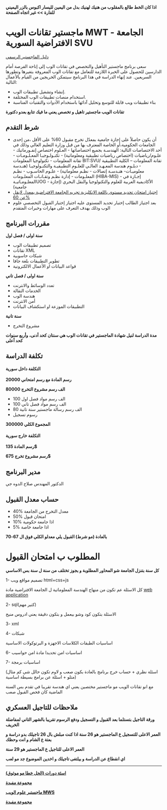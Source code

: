 **اذا كان الخط طالع بالمقلوب من هنيك لهنيك بدل من اليمين لليسار اكبوس بالزر اليميني للفارة >> غير اتجاه الصفحة**

# ماجستير تقانات الويب MWT - الجامعة الافتراضية السورية SVU   
[دليل الماجستير الرسمي](https://svuonline.org/ar/MWT)

سعى برنامج ماجستير التأهيل والتخصص في تقانات الوب إلى إتاحة الفرصة أمام الدارسين للحصول على الخبرة اللازمة للتعامل مع تقانات الوب المعروفة بتغيرها وتطورها السريعين. عند إنهاء الدراسة في هذا البرنامج سيتمكن الخريجين من القيام بالأعمال التالية:

- إنشاء وتشغيل تطبيقات الوب.
- استخدام منصات تطبيقات الوب المختلفة.
- بناء تطبيقات ويب قابلة للتوسع وتحليل آدائها باستخدام الأدوات والتقنيات المناسبة

**تقانات الويب ماجستير تاهيل و تخصص يعني ما فيك تتابع بعدو دكتورة**

## شرط التقدم
- أن يكون حاصلاً على إجازة جامعية بمعدّل تخرج مقبول 60% على الأقل ،من إحدى الجامعات الحكومية،أو الخاصة المعترف بها من قبل وزارة التعليم العالي وذلك في أحد الاختصاصات التالية: الهندسـة بجميع اختصاصاتها - العـلوم اختصاص إنفـورماتيك - علـوم/رياضيات (اختصاص رياضيات تطبيقية ومعلوماتية) - تكنـولـوجيـا المعـلـومـات - تقانة المعلومات - تكنولوجيا المعلومات BIT:SVU/ تقانة المعلومات – الكلية التطبيقية - دبلـوم هندسة المعـهـد العالـي للعلـوم التطبيقيـة والتكنـولوجيـا (هنـدسة معلوميـات- هنـدسـة إتصالات - نظـم معلوماتية) - علـوم الحاسـوب - نظـم المعلـومات - إدارة نظـم وتقـانـات المعلـومات (HIBA-MIS) - إجـازة في المعلـومـاتيـةUOG - الأكاديمية العربية للعلوم والتكنولوجيا والنقل البحري (إجازة جامعية)
- [اجتياز امتحان تحديد مستوى باللغة الإنكليزية تجريه الجامعة الافتراضية يمعدل لايقل عن 60%](https://www.4shared.com/s/f7YqmHrW1ei)
- بعد اجتياز الطالب إختبار تحديد المستوى عليه اجتياز إختبار القبول التخصصي علوم الوب وذلك بهدف التعرف على مهارات وخبرات المتقدم

## مقررات البرنامج  
  **سنة اولى / فصل اول**
  - تصميم تطبيقات الوب
  - تقانات   XML
  - شبكات حاسوبية
  - تطوير التطبيقات بلغة جافا
  - قواعد البيانات او الأعمال الالكترونية

  **سنة اولى / فصل تاني**
  - تعدد الوسائط والانترنت
  - الخدمات النقالة
  - هندسة الوب
  - أمن الانترنت
  - التطبيقات الموزعة او استكشاف البيانات

  **سنة تانية**
  - مشروع التخرج

  **مدة الدراسة لنيل شهادة الماجستير في تقانات الوب هي سنتان كحد أدنى، وأربع سنوات كحد أعلى**

## تكلفة الدراسة
#### التكلفة داخل سورية
 **رسم المادة مع رسم امتحاني 20000**
 
 **الف رسم مشروع التخرج 80000**
 
 - 100 الف رسم مواد فصل اول
 - 100 الف رسم مواد فصل تاني
 - 80 الف رسم رسالة ماجستير سنة تانية
 - رسوم تسجيل 
 
 **المجموع الكلي 300000**

#### التكلفة خارج سورية
 **رسم المادة 135$**
 
 **رسم مشروع تخرج 675$**

## مدير البرنامج 
الدكتور المهندس صلاح الدوه جي

## حساب معدل القبول 
* 40% معدل التخرج من الجامعة 
* 50% امتحان قبول
* 10% اذا جامعة حكومية 
* 5% اذا جامعة خاصة

**بالعادة (مو شرط) القبول يلي معدلو الكلي فوق ال 67-70**

# المطلوب ب امتحان القبول

**كل سنة بتنزل الجامعة شو المحاور المطلوبة و بجوز تختلف من سنة ل سنة 
بس الاساسي** 

1- تصميم مواقع ويب html+css+js

كل الاسئلة عم تكون من منهاج الهندسة المعلوماتية  ل الجامعة الافتراضية مادة [web application](http://goo.gl/QU5Txi)

2- sql(كتير مهم)

الاسئلة بتكون كود وشو بيعمل و بتكون دقيقة يعني ادروس منيح

3- xml
 
4- شبكات 

اساسيات الطبقات الكلاسات الاجهزة و البرتوكولات الاساسية

6- اساسيات امن تحديدا مادة امن حواسيب

7- اساسيات برمجة

(اسئلة نظري + حساب خرج برنامج بالعادة بكون صعب و لاوم تكون حالل شي كم مثال متلو + اسئلة عن برامج بسيطة اساسية)

مع انو تقانات الويب مو ماجستير مختصين يعني اي هندسة تقريبا في تقدم بس السنة الماضية كان فحص القبول صعب 

## ملاحظات للتاجيل العسكري

**ورقة التاجيل بتستلما بعد القبول و التسجيل ودفع الرسوم تقريبا بالشهر التاني لمفاضلة الخريف**

**العمر الاعلى للتسجيل ع الماجستير هو 26 سنة اذا كنت مبلش بال 26 تاجيلك بدو دراسة و بعتة ع الشام و انت وحظك**

**العمر الاعلى للتاجيل ع الماجستير هو 29 سنة**
 
**اي انقطاع عن الدراسة و بيلتغى تاجيلك و اخدين الموضوع جد مو لعب**

---

[**اسئة دورات (الحل خطا مو موثوق)**](https://www.4shared.com/s/fKAao-KEXei) 

[**مجموعة مفيدة**](https://www.facebook.com/groups/2049220945091635)
 
[**ماجستير علوم الويب MWS**](https://github.com/shu3aybbadran/svu-master)

[**مجموعة مفيدة**](https://www.facebook.com/groups/2049220945091635)